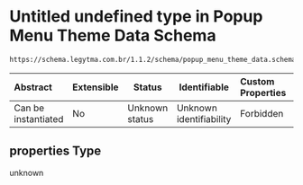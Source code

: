 # Untitled undefined type in Popup Menu Theme Data Schema

```txt
https://schema.legytma.com.br/1.1.2/schema/popup_menu_theme_data.schema.json#/properties
```




| Abstract            | Extensible | Status         | Identifiable            | Custom Properties | Additional Properties | Access Restrictions | Defined In                                                                                                |
| :------------------ | ---------- | -------------- | ----------------------- | :---------------- | --------------------- | ------------------- | --------------------------------------------------------------------------------------------------------- |
| Can be instantiated | No         | Unknown status | Unknown identifiability | Forbidden         | Allowed               | none                | [popup_menu_theme_data.schema.json\*](../schema/popup_menu_theme_data.schema.json) |

## properties Type

unknown
